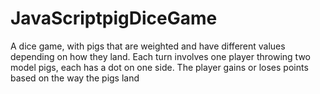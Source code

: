 # JavaScriptpigDiceGame
A dice game, with pigs that are weighted and have different values depending on how they land. Each turn involves one player throwing two model pigs, each has a dot on one side. The player gains or loses points based on the way the pigs land
